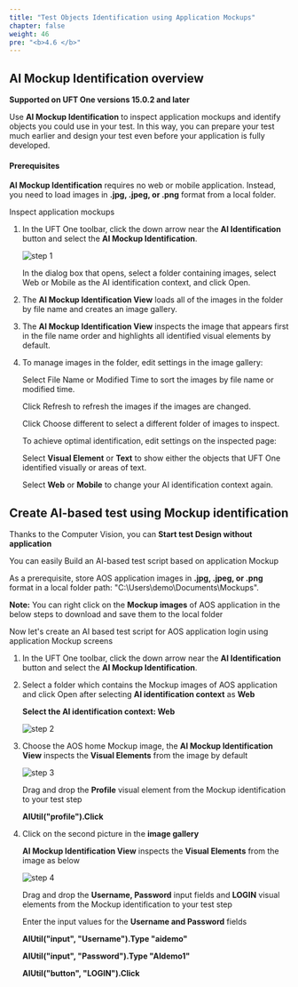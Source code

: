 ```yaml
---
title: "Test Objects Identification using Application Mockups"
chapter: false
weight: 46
pre: "<b>4.6 </b>"
---
```


## AI Mockup Identification overview

**Supported on UFT One versions 15.0.2 and later**

Use **AI Mockup Identification** to inspect application mockups and identify objects you could use in your test. In this way, you can prepare your test much earlier and design your test even before your application is fully developed.

#### Prerequisites

**AI Mockup Identification** requires no web or mobile application. Instead, you need to load images in **.jpg, .jpeg, or .png** format from a local folder.

Inspect application mockups

1. In the UFT One toolbar, click the down arrow near the **AI Identification** button  and select the **AI Mockup Identification**.

	![step 1](/images/40_Create_UFT_AI_Based_Test/ai_mockup.png)

	In the dialog box that opens, select a folder containing images, select Web or Mobile as the AI identification context, and click Open.

2. The **AI Mockup Identification View** loads all of the images in the folder by file name and creates an image gallery.

3. The **AI Mockup Identification View** inspects the image that appears first in the file name order and highlights all identified visual elements by default.

4. To manage images in the folder, edit settings in the image gallery:

	Select File Name or Modified Time to sort the images by file name or modified time.

	Click Refresh to refresh the images if the images are changed.

	Click Choose different to select a different folder of images to inspect.

	To achieve optimal identification, edit settings on the inspected page:

	Select **Visual Element** or **Text** to show either the objects that UFT One identified visually or areas of text.

	Select **Web** or **Mobile** to change your AI identification context again.

## Create AI-based test using Mockup identification

Thanks to the Computer Vision, you can **Start test Design without application**

You can easily Build an AI-based test script based on application Mockup

As a prerequisite, store AOS application images in **.jpg, .jpeg, or .png** format in a local folder path: "C:\Users\demo\Documents\Mockups".

**Note:** You can right click on the **Mockup images** of AOS application in the below steps to download and save them to the local folder

Now let's create an AI based test script for AOS application login using application Mockup screens

1. In the UFT One toolbar, click the down arrow near the **AI Identification** button  and select the **AI Mockup Identification**.

2. Select a folder which contains the Mockup images of AOS application and click Open after selecting **AI identification context** as **Web**

	**Select the AI identification context: Web**

	![step 2](/images/40_Create_UFT_AI_Based_Test/mockup_images.PNG)

3. Choose the AOS home Mockup image, the **AI Mockup Identification View** inspects the **Visual Elements** from the image by default

	![step 3](/images/40_Create_UFT_AI_Based_Test/mockup_identification1.PNG)

	Drag and drop the **Profile** visual element from the Mockup identification to your test step

	**AIUtil("profile").Click**

4. Click on the second picture in the **image gallery**

	**AI Mockup Identification View** inspects the **Visual Elements** from the image as below

	![step 4](/images/40_Create_UFT_AI_Based_Test/mockup_identification2.PNG)

	Drag and drop the **Username, Password** input fields and **LOGIN** visual elements from the Mockup identification to your test step

	Enter the input values for the **Username and Password** fields

	**AIUtil("input", "Username").Type "aidemo"**

	**AIUtil("input", "Password").Type "AIdemo1"**

	**AIUtil("button", "LOGIN").Click**
